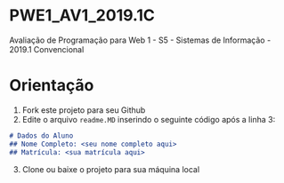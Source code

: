 # PWE1_AV1_2019.1C
Avaliação de Programação para Web 1 - S5 - Sistemas de Informação - 2019.1 Convencional

# Orientação
1. Fork este projeto para seu Github
2. Edite o arquivo ```readme.MD``` inserindo o seguinte código após a linha 3:
```md
# Dados do Aluno
## Nome Completo: <seu nome completo aqui>
## Matrícula: <sua matrícula aqui>
```
3. Clone ou baixe o projeto para sua máquina local
